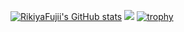 <!--
**RikiyaFujii/RikiyaFujii** is a ✨ _special_ ✨ repository because its `README.md` (this file) appears on your GitHub profile.

Here are some ideas to get you started:

- 🔭 I’m currently working on ...
- 🌱 I’m currently learning ...
- 👯 I’m looking to collaborate on ...
- 🤔 I’m looking for help with ...
- 💬 Ask me about ...
- 📫 How to reach me: ...
- 😄 Pronouns: ...
- ⚡ Fun fact: ...
-->

[![RikiyaFujii's GitHub stats](https://readme-stats-self-hosted-zluy.vercel.app/api?username=RikiyaFujii&theme=monokai)](https://github.com/RikiyaFujii/github-readme-stats)
![](https://github-profile-summary-cards.vercel.app/api/cards/profile-details?username=RikiyaFujii&theme=monokai)
[![trophy](https://github-profile-trophy.vercel.app/?username=RikiyaFujii&theme=gitdimmed)](https://github.com/ryo-ma/github-profile-trophy)

